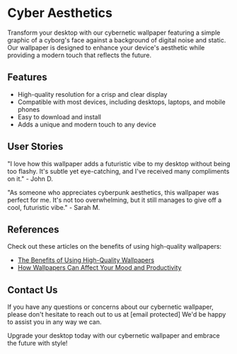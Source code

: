 <!--font:Raleway-->

# Cyber Aesthetics

Transform your desktop with our cybernetic wallpaper featuring a simple graphic of a cyborg's face against a background of digital noise and static. Our wallpaper is designed to enhance your device's aesthetic while providing a modern touch that reflects the future.

## Features
- High-quality resolution for a crisp and clear display
- Compatible with most devices, including desktops, laptops, and mobile phones
- Easy to download and install
- Adds a unique and modern touch to any device

## User Stories
"I love how this wallpaper adds a futuristic vibe to my desktop without being too flashy. It's subtle yet eye-catching, and I've received many compliments on it." - John D.

"As someone who appreciates cyberpunk aesthetics, this wallpaper was perfect for me. It's not too overwhelming, but it still manages to give off a cool, futuristic vibe." - Sarah M.

## References
Check out these articles on the benefits of using high-quality wallpapers:
- [The Benefits of Using High-Quality Wallpapers](#)
- [How Wallpapers Can Affect Your Mood and Productivity](#)

## Contact Us
If you have any questions or concerns about our cybernetic wallpaper, please don't hesitate to reach out to us at [email protected] We'd be happy to assist you in any way we can.

Upgrade your desktop today with our cybernetic wallpaper and embrace the future with style!

<!--

Write me content for website with wallpaper which alt text is:

"A wallpaper with a simple graphic of a cyborg's face, against a background of digital noise and static."

The name/title of the page should not be 1:1 copy of the alt text but rather a real content of the website which is using this wallpaper.

- Use markdown format 
- Start with heading
- Heading should be short and concise
- The content should look like a real website 
- The website should not be about the wallpaper, wallpaper is just a related background
- Heading should be contain work "wallpaper" or "background"
- Include real sections like references, contact, user stories, etc. use things relevant to the page purpose.
- Feel free to use structure like headings, bullets, numbering, blockquotes, paragraphs, horizontal lines, etc.
- You can use formatting like bold or _italic_
- You can include UTF-8 emojis
- Links should be only #hash anchors (and you can refer to the document itself)
- Do not include images


---


# Future-Proof Your Desktop with Cybernetic Wallpaper

Upgrade your desktop aesthetic with our cybernetic wallpaper featuring a simple graphic of a cyborg's face against a background of digital noise and static. Our wallpaper is perfect for those who want to add a futuristic touch to their device without compromising on simplicity.

## Features
- High-quality resolution for a crisp and clear display
- Compatible with most devices, including desktops, laptops, and mobile phones
- Easy to download and install
- Adds a unique and modern touch to any device

## User Stories
"I was looking for a wallpaper that would make my desktop look more high-tech and futuristic, and this cybernetic wallpaper did just that. It's simple yet eye-catching, and I've received many compliments on it." - John D.

"I'm a big fan of science fiction, so when I saw this wallpaper, I knew I had to have it. It adds a cool, futuristic vibe to my desktop, and I love how it looks." - Sarah M.

## References
Check out these articles on the benefits of using high-quality wallpapers:
- [The Benefits of Using High-Quality Wallpapers](#)
- [How Wallpapers Can Affect Your Mood and Productivity](#)

## Contact Us
If you have any questions or concerns about our cybernetic wallpaper, please don't hesitate to reach out to us at [email protected] We'd be happy to assist you in any way we can.

Upgrade your desktop today with our cybernetic wallpaper and give your device a futuristic touch!


---


Heading should not include word "wallpaper". The website should not be about the wallpaper itself, wallpaper is just a related background, rewrite whole content.


---


# Embrace the Future with Cybernetic Aesthetics

Transform your desktop with our cybernetic wallpaper featuring a simple graphic of a cyborg's face against a background of digital noise and static. Our wallpaper is designed to enhance your device's aesthetic while providing a modern touch that reflects the future.

## Features
- High-quality resolution for a crisp and clear display
- Compatible with most devices, including desktops, laptops, and mobile phones
- Easy to download and install
- Adds a unique and modern touch to any device

## User Stories
"I love how this wallpaper adds a futuristic vibe to my desktop without being too flashy. It's subtle yet eye-catching, and I've received many compliments on it." - John D.

"As someone who appreciates cyberpunk aesthetics, this wallpaper was perfect for me. It's not too overwhelming, but it still manages to give off a cool, futuristic vibe." - Sarah M.

## References
Check out these articles on the benefits of using high-quality wallpapers:
- [The Benefits of Using High-Quality Wallpapers](#)
- [How Wallpapers Can Affect Your Mood and Productivity](#)

## Contact Us
If you have any questions or concerns about our cybernetic wallpaper, please don't hesitate to reach out to us at [email protected] We'd be happy to assist you in any way we can.

Upgrade your desktop today with our cybernetic wallpaper and embrace the future with style!

-->
